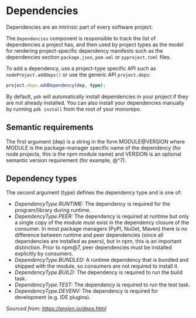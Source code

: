 # Dependencies

Dependencies are an intrinsic part of every software project.

The `Dependencies` component is responsible to track the list of dependencies a project has, and then used by project types as the model for rendering project-specific dependency manifests such as the dependencies section `package.json`, `pom.xml` or `pyproject.toml` files.

To add a dependency, use a project-type specific API such as `nodeProject.addDeps()` or use the generic API `project.deps`:

```typescript
project.deps.addDependency(dep, type);
```

By default, `pdk` will automatically install dependencies in your project if they are not already installed. You can also install your dependencies manually by running `pdk install` from the root of your monorepo.

## Semantic requirements

The first argument (dep) is a string in the form MODULE@VERSION where MODULE is the package-manager specific name of the dependency (for node projects, this is the npm module name) and VERSION is an optional semantic version requirement (for example, @^7).

## Dependency types

The second argument (type) defines the dependency type and is one of:

- *_DependencyType.RUNTIME:_* The dependency is required for the program/library during runtime.
- *_DependencyType.PEER:_* The dependency is required at runtime but only a single copy of the module must exist in the dependency closure of the consumer. In most package managers (PyPI, NuGet, Maven) there is no difference between runtime and peer dependencies (since all dependencies are installed as peers), but in npm, this is an important distinction. Prior to npm@7, peer dependencies must be installed explicitly by consumers.
- *_DependencyType.BUNDLED:_* A runtime dependency that is bundled and shipped with the module, so consumers are not required to install it.
- *_DependencyType.BUILD:_* The dependency is required to run the build task.
- *_DependencyType.TEST:_* The dependency is required to run the test task.
- *_DependencyType.DEVENV:_* The dependency is required for development (e.g. IDE plugins).

_Sourced from: https://projen.io/deps.html_